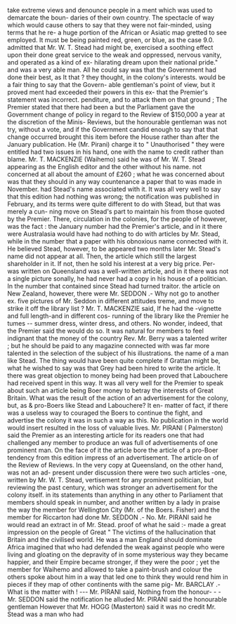 take extreme views and denounce people in a ment which was used to demarcate the boun- daries of their own country. The spectacle of way which would cause others to say that they were not fair-minded, using terms that he re- a huge portion of the African or Asiatic map gretted to see employed. It must be being painted red, green, or blue, as the case 9.0. admitted that Mr. W. T. Stead had might be, exercised a soothing effect upon their done great service to the weak and oppressed, nervous vanity, and operated as a kind of ex- hilarating dream upon their national pride." and was a very able man. All he could say was that the Government had done their best, as It that ? they thought, in the colony's interests. would be a fair thing to say that the Govern- able gentleman's point of view, but it proved ment had exceeded their powers in this ex- that the Premier's statement was incorrect. penditure, and to attack them on that ground ; The Premier stated that there had been a but the Parliament gave the Government change of policy in regard to the Review of $150,000 a year at the discretion of the Minis- Reviews, but the honourable gentleman was not try, without a vote, and if the Government candid enough to say that that change occurred brought this item before the House rather than after the January publication. He (Mr. Pirani) charge it to " Unauthorised " they were entitled had two issues in his hand, one with the name to credit rather than blame. Mr. T. MACKENZIE (Waihemo) said he was of Mr. W. T. Stead appearing as the English editor and the other without his name. not concerned at all about the amount of £260 ; what he was concerned about was that they should in any way countenance a paper that to was made in November. had Stead's name associated with it. It was all very well to say that this edition had nothing was wrong; the notification was published in February, and its terms were quite different to do with Stead, but that was merely a cun- ning move on Stead's part to maintain his from those quoted by the Premier. There, circulation in the colonies, for the people of however, was the fact : the January number had the Premier's article, and in it there were Australasia would have had nothing to do with articles by Mr. Stead, while in the number that a paper with his obnoxious name connected with it. He believed Stead, however, to be appeared two months later Mr. Stead's name did not appear at all. Then, the article which still the largest shareholder in it. If not, then he sold his interest at a very big price. Per- was written on Queensland was a well-written article, and in it there was not a single picture sonally, he had never had a copy in his house of a politician. In the number that contained since Stead had turned traitor. the article on New Zealand, however, there were Mr. SEDDON .- Why not go to another ex. five pictures of Mr. Seddon in different attitudes treme, and move to strike it off the library list ? Mr. T. MACKENZIE said, If he had the -vignette and full length-and in different cos- running of the library like the Premier he tumes -- summer dress, winter dress, and others. No wonder, indeed, that the Premier said the would do so. It was natural for members to feel indignant that the money of the country Rev. Mr. Berry was a talented writer ; but he should be paid to any magazine connected with was far more talented in the selection of the subject of his illustrations. the name of a man like Stead. The thing would have been quite complete if Grattan might be, what he wished to say was that Grey had been hired to write the article. It there was great objection to money being had been proved that Labouchere had received spent in this way. It was all very well for the Premier to speak about such an article being Boer money to betray the interests of Great Britain. What was the result of the action of an advertisement for the colony, but, as & pro-Boers like Stead and Labouchere? It en- matter of fact, if there was a useless way to couraged the Boers to continue the fight, and advertise the colony it was in such a way as this. No publication in the world would insert resulted in the loss of valuable lives. Mr. PIRANI ( Palmerston) said the Premier as an interesting article for its readers one that had challenged any member to produce an was full of advertisements of one prominent man. On the face of it the article bore the article of a pro-Boer tendency from this edition impress of an advertisement. The article on of the Review of Reviews. In the very copy at Queensland, on the other hand, was not an ad- present under discussion there were two such articles -one, written by Mr. W. T. Stead, vertisement for any prominent politician, but reviewing the past century, which was stronger an advertisement for the colony itself. in its statements than anything in any other to Parliament that members should speak in number, and another written by a lady in praise the way the member for Wellington City (Mr. of the Boers. Fisher) and the member for Riccarton had done Mr. SEDDON .- No. Mr. PIRANI said he would read an extract in of Mr. Stead. proof of what he said :- made a great impression on the people of Great " The victims of the hallucination that Britain and the civilised world. He was a man England should dominate Africa imagined that who had defended the weak against people who were living and gloating on the depravity of in some mysterious way they became happier, and their Empire became stronger, if they were the poor ; yet the member for Waihemo and allowed to take a paint-brush and colour the others spoke about him in a way that led one to think they would rend him in pieces if they map of other continents with the same pig- Mr. BARCLAY .- What is the matter with ! \--- Mr. PIRANI said, Nothing from the honour- \- - Mr. SEDDON said the notification he alluded Mr. PIRANI said the honourable gentleman However that Mr. HOGG (Masterton) said it was no credit Mr. Stead was a man who had 